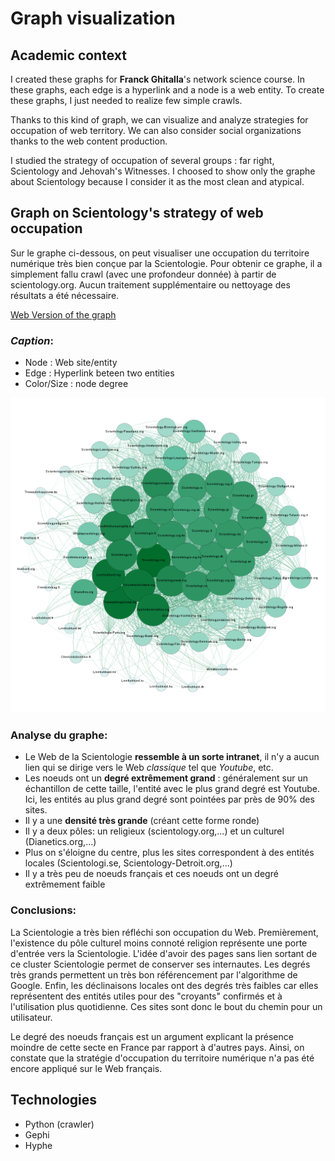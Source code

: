 # Graph visualization

## Academic context
I created these graphs for **Franck Ghitalla**'s network science course. In these graphs, each edge is a hyperlink and a node is a web entity. To create these graphs, I just needed to realize few simple crawls.

Thanks to this kind of graph, we can visualize and analyze strategies for occupation of web territory. We can also consider social organizations thanks to the web content production.

I studied the strategy of occupation of several groups : far right, Scientology and Jehovah's Witnesses. I choosed to show only the graphe about Scientology because I consider it as the most clean and atypical.

## Graph on Scientology's strategy of web occupation
Sur le graphe ci-dessous, on peut visualiser une occupation du territoire numérique très bien conçue par la Scientologie. Pour obtenir ce graphe, il a simplement fallu crawl (avec une profondeur donnée) à partir de scientology.org. Aucun traitement supplémentaire ou nettoyage des résultats a été nécessaire.

[Web Version of the graph](Scientologie/index.html)

### *Caption*: 

* Node : Web site/entity
* Edge : Hyperlink beteen two entities
* Color/Size : node degree

![Graphe Scientologie](uploads/images/sciento.png)

### Analyse du graphe: 
* Le Web de la Scientologie **ressemble à un sorte intranet**, il n'y a aucun lien qui se dirige vers le Web *classique* tel que *Youtube*, etc.
* Les noeuds ont un **degré extrêmement grand** : généralement sur un échantillon de cette taille, l'entité avec le plus grand degré est Youtube. 
Ici, les entités au plus grand degré sont pointées par près de 90% des sites.
* Il y a une **densité très grande** (créant cette forme ronde)
* Il y a deux pôles: un religieux (scientology.org,...) et un culturel (Dianetics.org,...)
* Plus on s'éloigne du centre, plus les sites correspondent à des entités locales (Scientologi.se, Scientology-Detroit.org,...)
* Il y a très peu de noeuds français et ces noeuds ont un degré extrêmement faible

### Conclusions:
La Scientologie a très bien réfléchi son occupation du Web. Premièrement, l'existence du pôle culturel moins connoté religion représente une porte d'entrée vers la Scientologie. L'idée d'avoir des pages sans lien sortant de ce cluster Scientologie permet de conserver ses internautes. Les degrés très grands permettent un très bon référencement par l'algorithme de Google. Enfin, les déclinaisons locales ont des degrés très faibles car elles représentent des entités utiles pour des "croyants" confirmés et à l'utilisation plus quotidienne. Ces sites sont donc le bout du chemin pour un utilisateur. 

Le degré des noeuds français est un argument explicant la présence moindre de cette secte en France par rapport à d'autres pays. Ainsi, on constate que la stratégie d'occupation du territoire numérique n'a pas été encore appliqué sur le Web français.

## Technologies
* Python (crawler)
* Gephi
* Hyphe
